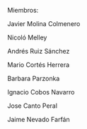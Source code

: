 Miembros:


Javier Molina Colmenero

Nicoló Melley

Andrés Ruiz Sánchez

Mario Cortés Herrera

Barbara Parzonka

Ignacio Cobos Navarro

Jose Canto Peral

Jaime Nevado Farfán
